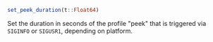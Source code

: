 ```julia
set_peek_duration(t::Float64)
```

Set the duration in seconds of the profile "peek" that is triggered via `SIGINFO` or `SIGUSR1`, depending on platform.
